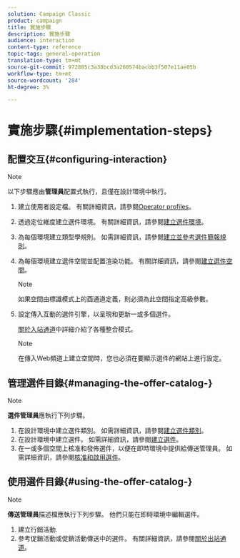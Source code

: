 ```yaml
---
solution: Campaign Classic
product: campaign
title: 實施步驟
description: 實施步驟
audience: interaction
content-type: reference
topic-tags: general-operation
translation-type: tm+mt
source-git-commit: 972885c3a38bcd3a260574bacbb3f507e11ae05b
workflow-type: tm+mt
source-wordcount: '284'
ht-degree: 3%

---
```



# 實施步驟{#implementation-steps}

## 配置交互{#configuring-interaction}

>[!NOTE]
>
>以下步驟應由&#x200B;**管理員**&#x200B;配置式執行，且僅在設計環境中執行。

1. 建立使用者設定檔。 有關詳細資訊，請參閱[Operator profiles](../../interaction/using/operator-profiles.md)。
1. 透過定位維度建立選件環境。 有關詳細資訊，請參閱[建立選件環境](../../interaction/using/live-design-environments.md#creating-an-offer-environment)。
1. 為每個環境建立類型學規則。 如需詳細資訊，請參閱[建立並參考選件簡報規則](../../interaction/using/managing-offer-presentation.md#creating-and-referencing-an-offer-presentation-rule)。
1. 為每個環境建立選件空間並配置渲染功能。 有關詳細資訊，請參閱[建立選件空間](../../interaction/using/creating-offer-spaces.md)。

   >[!NOTE]
   >
   >如果空間由標識模式上的酉通道定義，則必須為此空間指定高級參數。

1. 設定傳入互動的選件引擎，以呈現和更新一或多個選件。

   [關於入站通道](../../interaction/using/about-inbound-channels.md)中詳細介紹了各種整合模式。

   >[!NOTE]
   >
   >在傳入Web頻道上建立空間時，您也必須在要顯示選件的網站上進行設定。

## 管理選件目錄{#managing-the-offer-catalog-}

>[!NOTE]
>
>**選件管理員**&#x200B;應執行下列步驟。

1. 在設計環境中建立選件類別。 如需詳細資訊，請參閱[建立選件類別](../../interaction/using/creating-offer-categories.md)。
1. 在設計環境中建立選件。 如需詳細資訊，請參閱[建立選件](../../interaction/using/creating-an-offer.md)。
1. 在一或多個空間上核准和發佈選件，以便在即時環境中提供給傳送管理員。 如需詳細資訊，請參閱[核准和啟用選件](../../interaction/using/approving-and-activating-an-offer.md)。

## 使用選件目錄{#using-the-offer-catalog-}

>[!NOTE]
>
>**傳送管理員**&#x200B;描述檔應執行下列步驟。 他們只能在即時環境中編輯選件。

1. 建立行銷活動.
1. 參考促銷活動或促銷活動傳送中的選件。 有關詳細資訊，請參閱[關於出站通道](../../interaction/using/about-outbound-channels.md)。

